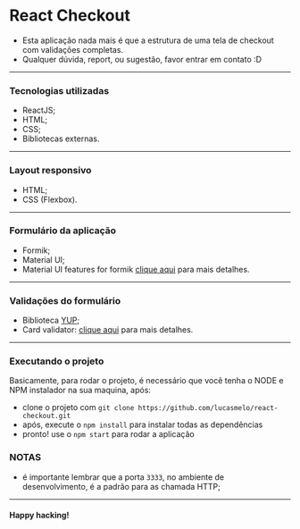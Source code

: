 
# React Checkout
- Esta aplicação nada mais é que a estrutura de uma tela de checkout com validações completas.
- Qualquer dúvida, report, ou sugestão, favor entrar em contato :D
---
### Tecnologias utilizadas
- ReactJS;
- HTML;
- CSS;
- Bibliotecas externas.
---
### Layout responsivo
- HTML;
- CSS (Flexbox).
---
### Formulário da aplicação
- Formik;
- Material UI;
- Material UI features for formik [clique aqui](https://stackworx.github.io/formik-material-ui/) para mais detalhes.
---
### Validações do formulário
- Biblioteca [YUP](https://github.com/jquense/yup);
- Card validator: [clique aqui](https://stackworx.github.io/formik-material-ui/) para mais detalhes.
---
### Executando o projeto

Basicamente, para rodar o projeto, é necessário que você tenha o NODE e NPM instalador na sua maquina, após:
- clone o projeto com `git clone https://github.com/lucasmelo/react-checkout.git`
- após, execute o `npm install` para instalar todas as dependências
- pronto! use o `npm start` para rodar a aplicação

### NOTAS
- é importante lembrar que a porta `3333`, no ambiente de desenvolvimento, é a padrão para as chamada HTTP;
---
#### Happy hacking!
